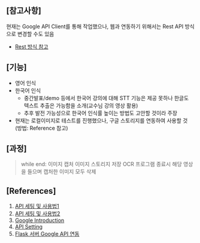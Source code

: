 ## [참고사항]
현재는 Google API Client를 통해 작업했으나, 웹과 연동하기 위해서는 Rest API 방식으로 변경할 수도 있음
- [Rest 방식 참고](https://cloud.google.com/vision/docs/reference/rest?hl=ko)

## [기능]
- 영어 인식
- 한국어 인식
  - 중간발표/demo 등에서 한국어 강의에 대해 STT 기능은 제공 못하나 한글도 텍스트 추출은 가능함을 소개(교수님 강의 영상 활용)
  - 추후 발전 가능성으로 한국어 인식률 높이는 방법도 고안할 것이라 주장
- 현재는 로컬이미지로 테스트를 진행했으나, 구글 스토리지를 연동하여 사용할 것 (방법: Reference 참고)

## [과정]
> while end:
>   이미지 캡처 
>   이미지 스토리지 저장 
>   OCR 
> 프로그램 종료시 해당 영상을 들으며 캡처한 이미지 모두 삭제
 
 ## [References]
 1. [API 세팅 및 사용법1](https://davelogs.tistory.com/36?category=928468)
 2. [API 세팅 및 사용법2](https://ssamko.tistory.com/47)
 3. [Google Introduction](https://cloud.google.com/vision/docs/handwriting?hl=ko)
 4. [API Setting](https://cloud.google.com/vision/docs/setup?hl=ko)
 5. [Flask 서버 Google API 연동](https://gist.github.com/WGierke/c2d00580104de4ea9f82bae7bc846292)
